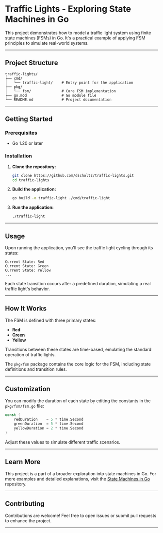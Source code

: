 # Traffic Lights - Exploring State Machines in Go

This project demonstrates how to model a traffic light system using finite state machines (FSMs) in Go. It's a practical example of applying FSM principles to simulate real-world systems.

---

## Project Structure

```
traffic-lights/
├── cmd/
│   └── traffic-light/    # Entry point for the application
├── pkg/
│   └── fsm/              # Core FSM implementation
├── go.mod                # Go module file
└── README.md             # Project documentation
```

---

## Getting Started

### Prerequisites

- Go 1.20 or later

### Installation

1. **Clone the repository:**

   ```bash
   git clone https://github.com/dscholtz/traffic-lights.git
   cd traffic-lights
   ```

2. **Build the application:**

   ```bash
   go build -o traffic-light ./cmd/traffic-light
   ```

3. **Run the application:**

   ```bash
   ./traffic-light
   ```

---

## Usage

Upon running the application, you'll see the traffic light cycling through its states:

```
Current State: Red
Current State: Green
Current State: Yellow
...
```

Each state transition occurs after a predefined duration, simulating a real traffic light's behavior.

---

## How It Works

The FSM is defined with three primary states:

- **Red**
- **Green**
- **Yellow**

Transitions between these states are time-based, emulating the standard operation of traffic lights.

The `pkg/fsm` package contains the core logic for the FSM, including state definitions and transition rules.

---

## Customization

You can modify the duration of each state by editing the constants in the `pkg/fsm/fsm.go` file:

```go
const (
    redDuration    = 5 * time.Second
    greenDuration  = 5 * time.Second
    yellowDuration = 2 * time.Second
)
```

Adjust these values to simulate different traffic scenarios.

---

## Learn More

This project is a part of a broader exploration into state machines in Go. For more examples and detailed explanations, visit the [State Machines in Go](https://github.com/dscholtz/state-machines-in-go) repository.

---

## Contributing

Contributions are welcome! Feel free to open issues or submit pull requests to enhance the project.

---
